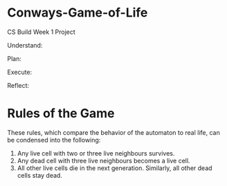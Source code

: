 # Conways-Game-of-Life
CS Build Week 1 Project

Understand:

Plan:

Execute:

Reflect:


# Rules of the Game
These rules, which compare the behavior of the automaton to real life, can be condensed into the following:

1. Any live cell with two or three live neighbours survives.
2. Any dead cell with three live neighbours becomes a live cell.
3. All other live cells die in the next generation. Similarly, all other dead cells stay dead.
